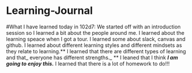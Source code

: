 # Learning-Journal


#What I have learned today in 102d7:
We started off with an introduction session so I learned a bit about the people around me. 
I  learned  about the learning speace when I got a tour.
I learned some about slack, canvas and github. 
I learned about different learning styles and different mindsets as they relate to learning.** I learned that there are different types of learning and that_ everyone has different strengths._ **
I leaned that I think ***I am going to enjoy this.*** 
I learned that there is a lot of homework to do!!!
